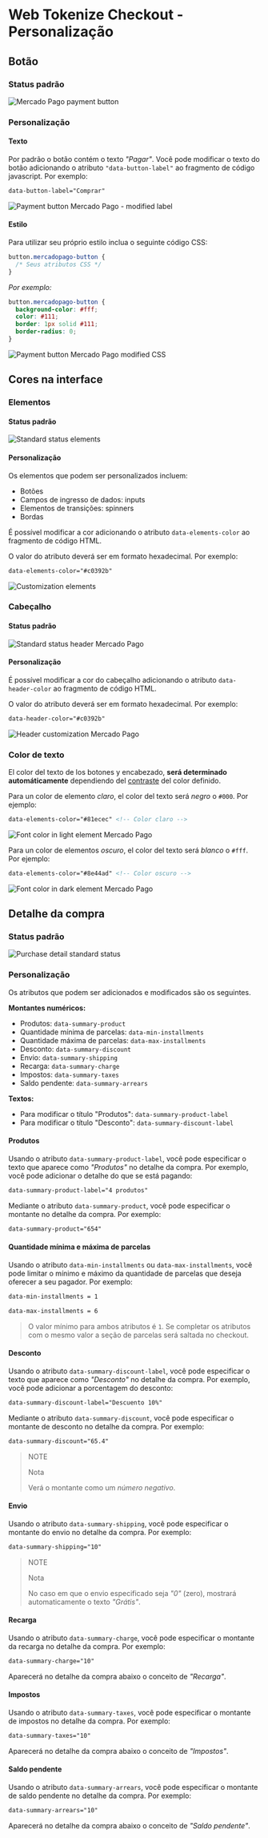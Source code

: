 # Web Tokenize Checkout - Personalização

## Botão

### Status padrão

![Mercado Pago payment button](/images/paybutton.png)

### Personalização

#### Texto

Por padrão o botão contém o texto *"Pagar"*. Você pode modificar o texto do botão adicionando o atributo `"data-button-label"` ao fragmento de código javascript. Por exemplo:

```html
data-button-label="Comprar"
```

![Payment button Mercado Pago - modified label](/images/paybutton-modified-label.png)

#### Estilo

Para utilizar seu próprio estilo inclua o seguinte código CSS:

```css
button.mercadopago-button {
  /* Seus atributos CSS */
}
```

*Por exemplo:*

```css
button.mercadopago-button {
  background-color: #fff;
  color: #111;
  border: 1px solid #111;
  border-radius: 0;
}
```

![Payment button Mercado Pago modified CSS](/images/paybutton-modified-css.png)


## Cores na interface

### Elementos

#### Status padrão

![Standard status elements](/images/cow/cow-ui-elements__pt.png)

#### Personalização

Os elementos que podem ser personalizados incluem:

- Botões
- Campos de ingresso de dados: inputs
- Elementos de transições: spinners
- Bordas

É possível modificar a cor adicionando o atributo `data-elements-color` ao fragmento de código HTML.

O valor do atributo deverá ser em formato hexadecimal. Por exemplo:

```html
data-elements-color="#c0392b"
```

![Customization elements](/images/cow/cow-ui-elements--custom__pt.png)


### Cabeçalho

#### Status padrão

![Standard status header Mercado Pago](/images/cow/cow-ui-header__pt.png)

#### Personalização

É possível modificar a cor do cabeçalho adicionando o atributo `data-header-color` ao fragmento de código HTML.

O valor do atributo deverá ser em formato hexadecimal. Por exemplo:

```html
data-header-color="#c0392b"
```

![Header customization Mercado Pago](/images/cow/cow-ui-header--custom__pt.png)

### Color de texto

El color del texto de los botones y encabezado, **será determinado automáticamente** dependiendo del [contraste](https://24ways.org/2010/calculating-color-contrast) del color definido.

Para un color de elemento *claro*, el color del texto será *negro* o `#000`. Por ejemplo:

```html
data-elements-color="#81ecec" <!-- Color claro -->
```

![Font color in light element Mercado Pago](/images/cow/cow-ui-fontcolor__light.png)

Para un color de elementos *oscuro*, el color del texto será *blanco* o `#fff`. Por ejemplo:

```html
data-elements-color="#8e44ad" <!-- Color oscuro -->
```

![Font color in dark element Mercado Pago](/images/cow/cow-ui-fontcolor__dark.png)


## Detalhe da compra

### Status padrão

![Purchase detail standard status](/images/cow/cow-summary__pt.png)


### Personalização

Os atributos que podem ser adicionados e modificados são os seguintes.

**Montantes numéricos:**

- Produtos: `data-summary-product`
- Quantidade mínima de parcelas: `data-min-installments`
- Quantidade máxima de parcelas: `data-max-installments`
- Desconto: `data-summary-discount`
- Envio: `data-summary-shipping`
- Recarga: `data-summary-charge`
- Impostos: `data-summary-taxes`
- Saldo pendente: `data-summary-arrears`

**Textos:**

- Para modificar o título "Produtos": `data-summary-product-label`
- Para modificar o título "Desconto": `data-summary-discount-label`


#### Produtos

Usando o atributo `data-summary-product-label`, você pode especificar o texto que aparece como *"Produtos"* no detalhe da compra. Por exemplo, você pode adicionar o detalhe do que se está pagando:

```html
data-summary-product-label="4 produtos"
```

Mediante o atributo `data-summary-product`, você pode especificar o montante no detalhe da compra. Por exemplo:

```html
data-summary-product="654"
```

#### Quantidade mínima e máxima de parcelas

Usando o atributo `data-min-installments` ou `data-max-installments`, você pode limitar o mínimo e máximo da quantidade de parcelas que deseja oferecer a seu pagador.
Por exemplo:

```html
data-min-installments = 1

data-max-installments = 6
```

> O valor mínimo para ambos atributos é `1`. Se completar os atributos com o mesmo valor a seção de parcelas será saltada no checkout.


#### Desconto

Usando o atributo `data-summary-discount-label`, você pode especificar o texto que aparece como *"Desconto"* no detalhe da compra. Por exemplo, você pode adicionar a porcentagem do desconto:

```html
data-summary-discount-label="Descuento 10%"
```

Mediante o atributo `data-summary-discount`,  você pode especificar o montante de desconto no detalhe da compra. Por exemplo:

```html
data-summary-discount="65.4"
```

> NOTE
>
> Nota
>
> Verá o montante como um *número negativo*.


#### Envio

Usando o atributo `data-summary-shipping`, você pode especificar o montante do envio no detalhe da compra. Por exemplo:

```html
data-summary-shipping="10"
```

> NOTE
>
> Nota
>
> No caso em que o envio especificado seja *"0"* (zero), mostrará automaticamente o texto *"Grátis"*.


#### Recarga

Usando o atributo `data-summary-charge`, você pode especificar o montante da recarga no detalhe da compra. Por exemplo:

```html
data-summary-charge="10"
```

Aparecerá no detalhe da compra abaixo o conceito de *"Recarga"*.


#### Impostos

Usando o atributo `data-summary-taxes`, você pode especificar o montante de impostos no detalhe da compra. Por exemplo:

```html
data-summary-taxes="10"
```

Aparecerá no detalhe da compra abaixo o conceito de *"Impostos"*.

#### Saldo pendente

Usando o atributo `data-summary-arrears`, você pode especificar o montante de saldo pendente no detalhe da compra. Por exemplo:

```html
data-summary-arrears="10"
```

Aparecerá no detalhe da compra abaixo o conceito de *"Saldo pendente"*.
